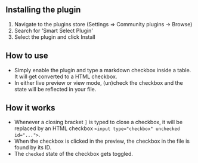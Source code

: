 ## Installing the plugin

[](https://github.com/DylanGiesberts/obsidian-table-checkboxes?tab=readme-ov-file#installing-the-plugin)


1. Navigate to the plugins store (Settings => Community plugins -> Browse)
2. Search for 'Smart Select Plugin'
3. Select the plugin and click Install

## How to use

[](https://github.com/DylanGiesberts/obsidian-table-checkboxes?tab=readme-ov-file#how-to-use)

- Simply enable the plugin and type a markdown checkbox inside a table. It will get converted to a HTML checkbox.
- In either live preview or view mode, (un)check the checkbox and the state will be reflected in your file.

## How it works

[](https://github.com/DylanGiesberts/obsidian-table-checkboxes?tab=readme-ov-file#how-it-works)

- Whenever a closing bracket `]` is typed to close a checkbox, it will be replaced by an HTML checkbox `<input type="checkbox" unchecked id="...">`.
- When the checkbox is clicked in the preview, the checkbox in the file is found by its ID.
- The `checked` state of the checkbox gets toggled.